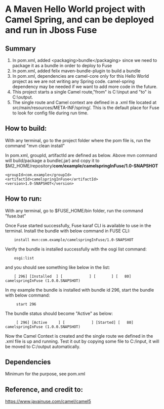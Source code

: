 # A Maven Hello World project with Camel Spring, and can be deployed and run in Jboss Fuse
## Summary
1. In pom.xml, added \<packaging>bundle\</packaging> since we need to package it as a bundle in order to deploy to Fuse
2. In pom.xml, added felix maven-bundle-plugin to build a bundle 
3. In pom.xml, dependencies are camel-core only for this Hello World project as we are not writing any Spring code.
   camel-spring dependency may be needed if we want to add more code in the future.
4. This project starts a single Camel route,"from" is C:\input and "to" is C:\output. 
5. The single route and Camel context are defined in a .xml file located at src/main/resources/META-INF/spring/. 
This is the default place for Fuse to look for config file during run time.

## How to build:
With any terminal, go to the project folder where the pom file is, run the command "mvn clean install"

In pom.xml, groupId, artifactId are defined as below. Above mvn command will build/package a bundle(.jar) and copy it to
$M2_HOME/repository/**com/example/camelspringInFuse/1.0-SNAPSHOT**

    <groupId>com.example</groupId>
    <artifactId>camelspringInFuse</artifactId>
    <version>1.0-SNAPSHOT</version>

## How to run:
With any terminal, go to $FUSE_HOME/bin folder, run the command "fuse.bat"

Once Fuse started successfully, Fuse karaf CLI is available to use in the terminal. 
Install the bundle with below command in FUSE CLI:

        install mvn:com.example/camelspringInFuse/1.0-SNAPSHOT

Verify the bundle is installed successfully with the osgi list command:

        osgi:list
    
and you should see something like below in the list:

        [ 296] [Installed  ] [            ] [       ] [   80] camelspringInFuse (1.0.0.SNAPSHOT)
In my example the bundle is installed with bundle id 296, start the bundle with below command:

         start 296
The bundle status should become "Active" as below:

         [ 296] [Active     ] [            ] [Started] [   80] camelspringInFuse (1.0.0.SNAPSHOT)

Now the Camel Context is created and the single route we defined in the .xml file is up and running.
Test it out by copying some file to C:/input, it will be moved to C:/output automatically.

## Dependencies
Minimum for the purpose, see pom.xml

## Reference, and credit to:
https://www.javainuse.com/camel/camel5